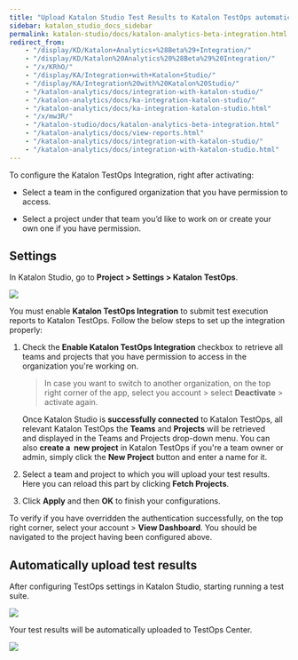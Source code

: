 ```yaml
---
title: "Upload Katalon Studio Test Results to Katalon TestOps automatically" 
sidebar: katalon_studio_docs_sidebar
permalink: katalon-studio/docs/katalon-analytics-beta-integration.html
redirect_from:
    - "/display/KD/Katalon+Analytics+%28Beta%29+Integration/"
    - "/display/KD/Katalon%20Analytics%20%28Beta%29%20Integration/"
    - "/x/KRhO/"
    - "/display/KA/Integration+with+Katalon+Studio/"
    - "/display/KA/Integration%20with%20Katalon%20Studio/"
    - "/katalon-analytics/docs/integration-with-katalon-studio/"
    - "/katalon-analytics/docs/ka-integration-katalon-studio/"
    - "/katalon-analytics/docs/ka-integration-katalon-studio.html"
    - "/x/mw3R/"
    - "/katalon-studio/docs/katalon-analytics-beta-integration.html"
    - "/katalon-analytics/docs/view-reports.html"
    - "/katalon-analytics/docs/integration-with-katalon-studio/"
    - "/katalon-analytics/docs/integration-with-katalon-studio.html"
---
```


To configure the Katalon TestOps Integration, right after activating:

* Select a team in the configured organization that you have permission to access.

* Select a project under that team you’d like to work on or create your own one if you have permission.

## Settings

In Katalon Studio, go to **Project > Settings > Katalon TestOps**.

![](https://github.com/katalon-studio/docs-images/raw/master/katalon-analytics/docs/integration-ks/config-integration.png)

You must enable **Katalon TestOps Integration** to submit test execution reports to Katalon TestOps. Follow the below steps to set up the integration properly:

1. Check the **Enable Katalon TestOps Integration** checkbox to retrieve all teams and projects that you have permission to access in the organization you're working on.

   > In case you want to switch to another organization, on the top right corner of the app, select you account > select **Deactivate** > activate again.

   Once Katalon Studio is **successfully connected** to Katalon TestOps, all relevant Katalon TestOps the **Teams** and **Projects** will be retrieved and displayed in the Teams and Projects drop-down menu. You can also **create a  new project** in Katalon TestOps if you're a team owner or admin, simply click the **New Project** button and enter a name for it.

2. Select a team and project to which you will upload your test results. Here you can reload this part by clicking **Fetch Projects**.

3. Click **Apply** and then **OK** to finish your configurations.

To verify if you have overridden the authentication successfully, on the top right corner, select your account > **View Dashboard**. You should be navigated to the project having been configured above.

## Automatically upload test results

After configuring TestOps settings in Katalon Studio, starting running a test suite.

![](https://github.com/katalon-studio/docs-images/raw/master/katalon-analytics/docs/integration-ks/run-test-ks.png)

Your test results will be automatically uploaded to TestOps Center.

![](https://github.com/katalon-studio/docs-images/raw/master/katalon-analytics/docs/integration-ks/upload-to.png)
